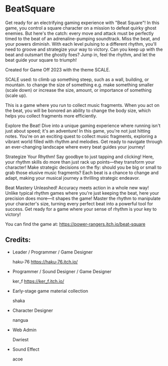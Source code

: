 # BeatSquare
Get ready for an electrifying gaming experience with "Beat Square"! In this game, you control a square character on a mission to defeat quirky ghost enemies. But here's the catch: every move and attack must be perfectly timed to the beat of an adrenaline-pumping soundtrack. Miss the beat, and your powers diminish. With each level pulsing to a different rhythm, you'll need to groove and strategize your way to victory. Can you keep up with the beat and outsmart the ghostly foes? Jump in, feel the rhythm, and let the beat guide your square to triumph!

Created for Game Off 2023 with the theme SCALE. 

SCALE used:
to climb up something steep, such as a wall, building, or mountain.
to change the size of something e.g. make something smaller (scale down) or increase the size, amount, or importance of something (scale up).


This is a game where you run to collect music fragments. When you act on the beat, you will be bonored an ability to change the body size, which helps you collect fragments more efficiently.

Explore the Beat! 
Dive into a unique gaming experience where running isn't just about speed; it's an adventure! In this game, you're not just hitting notes. You're on an exciting quest to collect music fragments, exploring a vibrant world filled with rhythm and melodies. Get ready to navigate through an ever-changing landscape where every beat guides your journey!

Strategize Your Rhythm! 
Say goodbye to just tapping and clicking! Here, your rhythm skills do more than just rack up points—they transform your character! Make strategic decisions on the fly: should you be big or small to grab those elusive music fragments? Each beat is a chance to change and adapt, making your musical journey a thrilling strategic endeavor.

Beat Mastery Unleashed! 
Accuracy meets action in a whole new way! Unlike typical rhythm games where you're just keeping the beat, here your precision does more—it shapes the game! Master the rhythm to manipulate your character's size, turning every perfect beat into a powerful tool for success. Get ready for a game where your sense of rhythm is your key to victory!

You can find the game at: https://power-rangers.itch.io/beat-square

## Credits:

- Leader / Programmer / Game Designer

  haku-76                                 https://haku-76.itch.io/

- Programmer / Sound Designer / Game Designer

  ker_f                                   https://ker_f.itch.io/

- Early-stage game material collection

  shaka

- Character Designer

  nangua

- Web Admin

  Dwriest

- Sound Effect

  acoe
